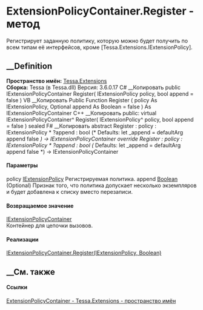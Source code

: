 # ExtensionPolicyContainer.Register - метод
Регистрирует заданную политику, которую можно будет получить по всем типам её
интерфейсов, кроме [Tessa.Extensions.IExtensionPolicy].
## __Definition
 **Пространство имён:** [Tessa.Extensions](N_Tessa_Extensions.htm)  
 **Сборка:** Tessa (в Tessa.dll) Версия: 3.6.0.17
C# __Копировать
     public IExtensionPolicyContainer Register(
    	IExtensionPolicy policy,
    	bool append = false
    )
VB __Копировать
     Public Function Register ( 
    	policy As IExtensionPolicy,
    	Optional append As Boolean = false
    ) As IExtensionPolicyContainer
C++ __Копировать
     public:
    virtual IExtensionPolicyContainer^ Register(
    	IExtensionPolicy^ policy, 
    	bool append = false
    ) sealed
F# __Копировать
     abstract Register : 
            policy : IExtensionPolicy * 
            ?append : bool 
    (* Defaults:
            let _append = defaultArg append false
    *)
    -> IExtensionPolicyContainer 
    override Register : 
            policy : IExtensionPolicy * 
            ?append : bool 
    (* Defaults:
            let _append = defaultArg append false
    *)
    -> IExtensionPolicyContainer 
#### Параметры
policy [IExtensionPolicy](T_Tessa_Extensions_IExtensionPolicy.htm)
    Регистрируемая политика.
append [Boolean](https://learn.microsoft.com/dotnet/api/system.boolean)
(Optional)
    Признак того, что политика допускает несколько экземпляров и будет добавлена к списку вместо перезаписи.
#### Возвращаемое значение
[IExtensionPolicyContainer](T_Tessa_Extensions_IExtensionPolicyContainer.htm)  
Контейнер для цепочки вызовов.
#### Реализации
[IExtensionPolicyContainer.Register(IExtensionPolicy,
Boolean)](M_Tessa_Extensions_IExtensionPolicyContainer_Register.htm)  
##  __См. также
#### Ссылки
[ExtensionPolicyContainer - ](T_Tessa_Extensions_ExtensionPolicyContainer.htm)
[Tessa.Extensions - пространство имён](N_Tessa_Extensions.htm)
